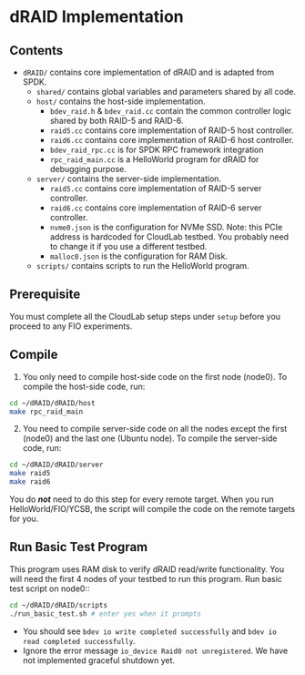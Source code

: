 # dRAID Implementation

## Contents

- `dRAID/` contains core implementation of dRAID and is adapted from SPDK.
  - `shared/` contains global variables and parameters shared by all code.
  - `host/` contains the host-side implementation.
    - `bdev_raid.h` & `bdev_raid.cc` contain the common controller logic shared by both RAID-5 and RAID-6.
    - `raid5.cc` contains core implementation of RAID-5 host controller.
    - `raid6.cc` contains core implementation of RAID-6 host controller.
    - `bdev_raid_rpc.cc` is for SPDK RPC framework integration
    - `rpc_raid_main.cc` is a HelloWorld program for dRAID for debugging purpose.
  - `server/` contains the server-side implementation.
    - `raid5.cc` contains core implementation of RAID-5 server controller.
    - `raid6.cc` contains core implementation of RAID-6 server controller.
    - `nvme0.json` is the configuration for NVMe SSD. Note: this PCIe address is hardcoded for CloudLab testbed. You probably need to change it if you use a different testbed.
    - `malloc0.json` is the configuration for RAM Disk.
  - `scripts/` contains scripts to run the HelloWorld program.

## Prerequisite

You must complete all the CloudLab setup steps under `setup` before you proceed to any FIO experiments.

## Compile

1. You only need to compile host-side code on the first node (node0). To compile the host-side code, run:
```Bash
cd ~/dRAID/dRAID/host
make rpc_raid_main
```
2. You need to compile server-side code on all the nodes except the first (node0) and the last one (Ubuntu node). To compile the server-side code, run:
```Bash
cd ~/dRAID/dRAID/server
make raid5
make raid6
```
You do ***not*** need to do this step for every remote target. When you run HelloWorld/FIO/YCSB, the script will compile the code on the remote targets for you.

## Run Basic Test Program

This program uses RAM disk to verify dRAID read/write functionality. You will need the first 4 nodes of your testbed to run this program. Run basic test script on node0::
```Bash
cd ~/dRAID/dRAID/scripts
./run_basic_test.sh # enter yes when it prompts
```
- You should see `bdev io write completed successfully` and `bdev io read completed successfully`.
- Ignore the error message `io_device Raid0 not unregistered`. We have not implemented graceful shutdown yet.